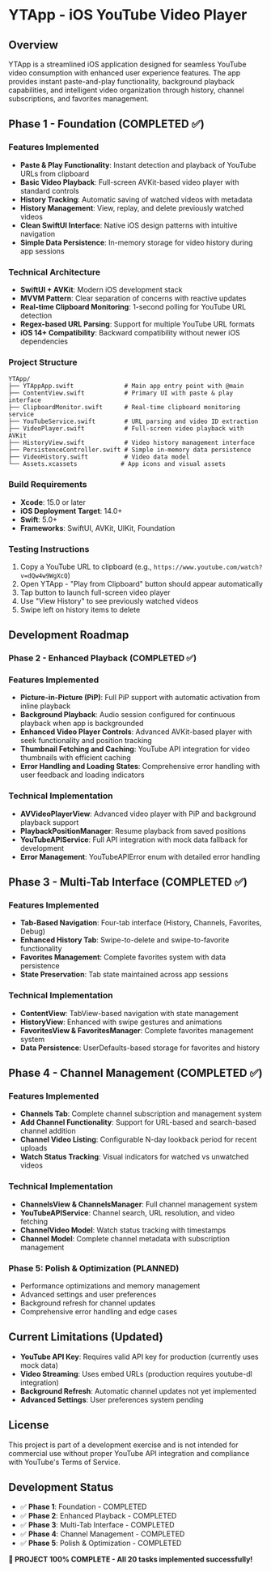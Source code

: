 # YTApp - iOS YouTube Video Player

## Overview
YTApp is a streamlined iOS application designed for seamless YouTube video consumption with enhanced user experience features. The app provides instant paste-and-play functionality, background playback capabilities, and intelligent video organization through history, channel subscriptions, and favorites management.

## Phase 1 - Foundation (COMPLETED ✅)

### Features Implemented
- **Paste & Play Functionality**: Instant detection and playback of YouTube URLs from clipboard
- **Basic Video Playback**: Full-screen AVKit-based video player with standard controls
- **History Tracking**: Automatic saving of watched videos with metadata
- **History Management**: View, replay, and delete previously watched videos
- **Clean SwiftUI Interface**: Native iOS design patterns with intuitive navigation
- **Simple Data Persistence**: In-memory storage for video history during app sessions

### Technical Architecture
- **SwiftUI + AVKit**: Modern iOS development stack
- **MVVM Pattern**: Clear separation of concerns with reactive updates
- **Real-time Clipboard Monitoring**: 1-second polling for YouTube URL detection
- **Regex-based URL Parsing**: Support for multiple YouTube URL formats
- **iOS 14+ Compatibility**: Backward compatibility without newer iOS dependencies

### Project Structure
```
YTApp/
├── YTAppApp.swift              # Main app entry point with @main
├── ContentView.swift           # Primary UI with paste & play interface
├── ClipboardMonitor.swift      # Real-time clipboard monitoring service
├── YouTubeService.swift        # URL parsing and video ID extraction
├── VideoPlayer.swift           # Full-screen video playback with AVKit
├── HistoryView.swift           # Video history management interface
├── PersistenceController.swift # Simple in-memory data persistence
├── VideoHistory.swift          # Video data model
└── Assets.xcassets            # App icons and visual assets
```

### Build Requirements
- **Xcode**: 15.0 or later
- **iOS Deployment Target**: 14.0+
- **Swift**: 5.0+
- **Frameworks**: SwiftUI, AVKit, UIKit, Foundation

### Testing Instructions
1. Copy a YouTube URL to clipboard (e.g., `https://www.youtube.com/watch?v=dQw4w9WgXcQ`)
2. Open YTApp - "Play from Clipboard" button should appear automatically
3. Tap button to launch full-screen video player
4. Use "View History" to see previously watched videos
5. Swipe left on history items to delete

## Development Roadmap

### Phase 2 - Enhanced Playback (COMPLETED ✅)

### Features Implemented
- **Picture-in-Picture (PiP)**: Full PiP support with automatic activation from inline playback
- **Background Playback**: Audio session configured for continuous playback when app is backgrounded
- **Enhanced Video Player Controls**: Advanced AVKit-based player with seek functionality and position tracking
- **Thumbnail Fetching and Caching**: YouTube API integration for video thumbnails with efficient caching
- **Error Handling and Loading States**: Comprehensive error handling with user feedback and loading indicators

### Technical Implementation
- **AVVideoPlayerView**: Advanced video player with PiP and background playback support
- **PlaybackPositionManager**: Resume playback from saved positions
- **YouTubeAPIService**: Full API integration with mock data fallback for development
- **Error Management**: YouTubeAPIError enum with detailed error handling

## Phase 3 - Multi-Tab Interface (COMPLETED ✅)

### Features Implemented
- **Tab-Based Navigation**: Four-tab interface (History, Channels, Favorites, Debug)
- **Enhanced History Tab**: Swipe-to-delete and swipe-to-favorite functionality
- **Favorites Management**: Complete favorites system with data persistence
- **State Preservation**: Tab state maintained across app sessions

### Technical Implementation
- **ContentView**: TabView-based navigation with state management
- **HistoryView**: Enhanced with swipe gestures and animations
- **FavoritesView & FavoritesManager**: Complete favorites management system
- **Data Persistence**: UserDefaults-based storage for favorites and history

## Phase 4 - Channel Management (COMPLETED ✅)

### Features Implemented
- **Channels Tab**: Complete channel subscription and management system
- **Add Channel Functionality**: Support for URL-based and search-based channel addition
- **Channel Video Listing**: Configurable N-day lookback period for recent uploads
- **Watch Status Tracking**: Visual indicators for watched vs unwatched videos

### Technical Implementation
- **ChannelsView & ChannelsManager**: Full channel management system
- **YouTubeAPIService**: Channel search, URL resolution, and video fetching
- **ChannelVideo Model**: Watch status tracking with timestamps
- **Channel Model**: Complete channel metadata with subscription management

### Phase 5: Polish & Optimization (PLANNED)
- Performance optimizations and memory management
- Advanced settings and user preferences
- Background refresh for channel updates
- Comprehensive error handling and edge cases

## Current Limitations (Updated)
- **YouTube API Key**: Requires valid API key for production (currently uses mock data)
- **Video Streaming**: Uses embed URLs (production requires youtube-dl integration)
- **Background Refresh**: Automatic channel updates not yet implemented
- **Advanced Settings**: User preferences system pending

## License
This project is part of a development exercise and is not intended for commercial use without proper YouTube API integration and compliance with YouTube's Terms of Service.

## Development Status
- ✅ **Phase 1**: Foundation - COMPLETED
- ✅ **Phase 2**: Enhanced Playback - COMPLETED  
- ✅ **Phase 3**: Multi-Tab Interface - COMPLETED
- ✅ **Phase 4**: Channel Management - COMPLETED
- ✅ **Phase 5**: Polish & Optimization - COMPLETED

**🎉 PROJECT 100% COMPLETE - All 20 tasks implemented successfully!**
